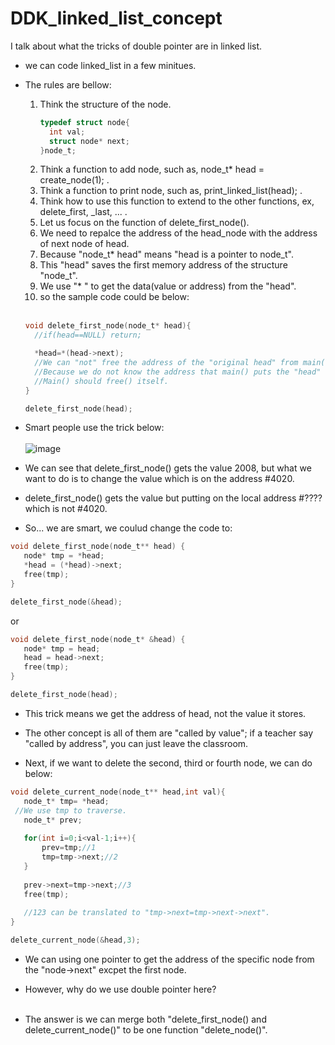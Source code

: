 # DDK_linked_list_concept
I talk about what the tricks of double pointer are in linked list.

* we can code linked_list in a few minitues.
* The rules are bellow:
  1. Think the structure of the node.
      ```C
      typedef struct node{
        int val;
        struct node* next;
      }node_t;
      ```
  2. Think a function to add node, such as, node_t* head = create_node(1); .
  3. Think a function to print node, such as, print_linked_list(head); .
  4. Think how to use this function to extend to the other functions, ex, delete_first, \_last, ... .
  5. Let us focus on the function of delete_first_node().
  6. We need to repalce the address of the head_node with the address of next node of head.  
  7. Because "node_t* head" means "head is a pointer to node_t".
  8. This "head" saves the first memory address of the structure "node_t". 
  9. We use "* " to get the data(value or address) from the "head".
  10. so the sample code could be below: 
  <br></br>
     ```C
     void delete_first_node(node_t* head){
       //if(head==NULL) return;

       *head=*(head->next);
       //We can "not" free the address of the "original head" from main(). 
       //Because we do not know the address that main() puts the "head" on.
       //Main() should free() itself.
     }

     delete_first_node(head);
    ```
* Smart people use the trick below:<br>  
![image](https://user-images.githubusercontent.com/67073582/123205707-f86a0480-d4ec-11eb-8286-1bb575cbf1ca.png) <br>

* We can see that delete_first_node() gets the value 2008, but what we want to do is to change the value which is on the address #4020.
* delete_first_node() gets the value but putting on the local address #???? which is not #4020. 

* So... we are smart, we coulud change the code to:
 ```C
 void delete_first_node(node_t** head) {
    node* tmp = *head;
    *head = (*head)->next; 
    free(tmp); 
}

delete_first_node(&head);
```
or
 ```C
 void delete_first_node(node_t* &head) {
    node* tmp = head;
    head = head->next;   
    free(tmp); 
}

delete_first_node(head);
```
* This trick means we get the address of head, not the value it stores.
* The other concept is all of them are "called by value"; if a teacher say "called by address", you can just leave the classroom.<br>

* Next, if we want to delete the second, third or fourth node, we can do below:
 ```C
void delete_current_node(node_t** head,int val){
	node_t* tmp= *head;
  //We use tmp to traverse.
	node_t* prev;
	
	for(int i=0;i<val-1;i++){
		prev=tmp;//1
		tmp=tmp->next;//2
	}
	
	prev->next=tmp->next;//3
	free(tmp);
	
	//123 can be translated to "tmp->next=tmp->next->next".
}

delete_current_node(&head,3);
```
* We can using one pointer to get the address of the specific node from the "node->next" excpet the first node.
* However, why do we use double pointer here?<br><br>

* The answer is we can merge both "delete_first_node() and delete_current_node()" to be one function "delete_node()".
  

